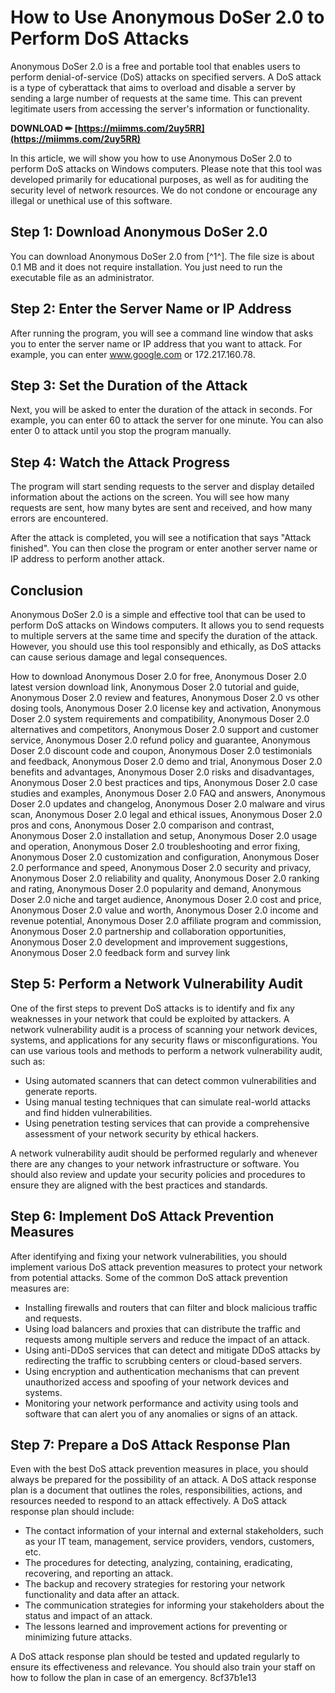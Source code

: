 
 
# How to Use Anonymous DoSer 2.0 to Perform DoS Attacks
 
Anonymous DoSer 2.0 is a free and portable tool that enables users to perform denial-of-service (DoS) attacks on specified servers. A DoS attack is a type of cyberattack that aims to overload and disable a server by sending a large number of requests at the same time. This can prevent legitimate users from accessing the server's information or functionality.
 
**DOWNLOAD ✏ [https://miimms.com/2uy5RR](https://miimms.com/2uy5RR)**


 
In this article, we will show you how to use Anonymous DoSer 2.0 to perform DoS attacks on Windows computers. Please note that this tool was developed primarily for educational purposes, as well as for auditing the security level of network resources. We do not condone or encourage any illegal or unethical use of this software.
 
## Step 1: Download Anonymous DoSer 2.0
 
You can download Anonymous DoSer 2.0 from [^1^]. The file size is about 0.1 MB and it does not require installation. You just need to run the executable file as an administrator.
 
## Step 2: Enter the Server Name or IP Address
 
After running the program, you will see a command line window that asks you to enter the server name or IP address that you want to attack. For example, you can enter www.google.com or 172.217.160.78.
 
## Step 3: Set the Duration of the Attack
 
Next, you will be asked to enter the duration of the attack in seconds. For example, you can enter 60 to attack the server for one minute. You can also enter 0 to attack until you stop the program manually.
 
## Step 4: Watch the Attack Progress
 
The program will start sending requests to the server and display detailed information about the actions on the screen. You will see how many requests are sent, how many bytes are sent and received, and how many errors are encountered.
 
After the attack is completed, you will see a notification that says "Attack finished". You can then close the program or enter another server name or IP address to perform another attack.
 
## Conclusion
 
Anonymous DoSer 2.0 is a simple and effective tool that can be used to perform DoS attacks on Windows computers. It allows you to send requests to multiple servers at the same time and specify the duration of the attack. However, you should use this tool responsibly and ethically, as DoS attacks can cause serious damage and legal consequences.
 
How to download Anonymous Doser 2.0 for free,  Anonymous Doser 2.0 latest version download link,  Anonymous Doser 2.0 tutorial and guide,  Anonymous Doser 2.0 review and features,  Anonymous Doser 2.0 vs other dosing tools,  Anonymous Doser 2.0 license key and activation,  Anonymous Doser 2.0 system requirements and compatibility,  Anonymous Doser 2.0 alternatives and competitors,  Anonymous Doser 2.0 support and customer service,  Anonymous Doser 2.0 refund policy and guarantee,  Anonymous Doser 2.0 discount code and coupon,  Anonymous Doser 2.0 testimonials and feedback,  Anonymous Doser 2.0 demo and trial,  Anonymous Doser 2.0 benefits and advantages,  Anonymous Doser 2.0 risks and disadvantages,  Anonymous Doser 2.0 best practices and tips,  Anonymous Doser 2.0 case studies and examples,  Anonymous Doser 2.0 FAQ and answers,  Anonymous Doser 2.0 updates and changelog,  Anonymous Doser 2.0 malware and virus scan,  Anonymous Doser 2.0 legal and ethical issues,  Anonymous Doser 2.0 pros and cons,  Anonymous Doser 2.0 comparison and contrast,  Anonymous Doser 2.0 installation and setup,  Anonymous Doser 2.0 usage and operation,  Anonymous Doser 2.0 troubleshooting and error fixing,  Anonymous Doser 2.0 customization and configuration,  Anonymous Doser 2.0 performance and speed,  Anonymous Doser 2.0 security and privacy,  Anonymous Doser 2.0 reliability and quality,  Anonymous Doser 2.0 ranking and rating,  Anonymous Doser 2.0 popularity and demand,  Anonymous Doser 2.0 niche and target audience,  Anonymous Doser 2.0 cost and price,  Anonymous Doser 2.0 value and worth,  Anonymous Doser 2.0 income and revenue potential,  Anonymous Doser 2.0 affiliate program and commission,  Anonymous Doser 2.0 partnership and collaboration opportunities,  Anonymous Doser 2.0 development and improvement suggestions,  Anonymous Doser 2.0 feedback form and survey link
  
## Step 5: Perform a Network Vulnerability Audit
 
One of the first steps to prevent DoS attacks is to identify and fix any weaknesses in your network that could be exploited by attackers. A network vulnerability audit is a process of scanning your network devices, systems, and applications for any security flaws or misconfigurations. You can use various tools and methods to perform a network vulnerability audit, such as:
 
- Using automated scanners that can detect common vulnerabilities and generate reports.
- Using manual testing techniques that can simulate real-world attacks and find hidden vulnerabilities.
- Using penetration testing services that can provide a comprehensive assessment of your network security by ethical hackers.

A network vulnerability audit should be performed regularly and whenever there are any changes to your network infrastructure or software. You should also review and update your security policies and procedures to ensure they are aligned with the best practices and standards.
 
## Step 6: Implement DoS Attack Prevention Measures
 
After identifying and fixing your network vulnerabilities, you should implement various DoS attack prevention measures to protect your network from potential attacks. Some of the common DoS attack prevention measures are:

- Installing firewalls and routers that can filter and block malicious traffic and requests.
- Using load balancers and proxies that can distribute the traffic and requests among multiple servers and reduce the impact of an attack.
- Using anti-DDoS services that can detect and mitigate DDoS attacks by redirecting the traffic to scrubbing centers or cloud-based servers.
- Using encryption and authentication mechanisms that can prevent unauthorized access and spoofing of your network devices and systems.
- Monitoring your network performance and activity using tools and software that can alert you of any anomalies or signs of an attack.

## Step 7: Prepare a DoS Attack Response Plan
 
Even with the best DoS attack prevention measures in place, you should always be prepared for the possibility of an attack. A DoS attack response plan is a document that outlines the roles, responsibilities, actions, and resources needed to respond to an attack effectively. A DoS attack response plan should include:

- The contact information of your internal and external stakeholders, such as your IT team, management, service providers, vendors, customers, etc.
- The procedures for detecting, analyzing, containing, eradicating, recovering, and reporting an attack.
- The backup and recovery strategies for restoring your network functionality and data after an attack.
- The communication strategies for informing your stakeholders about the status and impact of an attack.
- The lessons learned and improvement actions for preventing or minimizing future attacks.

A DoS attack response plan should be tested and updated regularly to ensure its effectiveness and relevance. You should also train your staff on how to follow the plan in case of an emergency.
 8cf37b1e13
 
